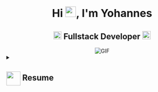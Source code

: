 <h1 align="center">Hi <img src="https://github.com/sthtsay/sthtsay/blob/main/icons/Hi.gif" width="28px"/>, I'm Yohannes</h1>
<h2 align="center">
  <img src="https://komarev.com/ghpvc/?username=sthtsay&color=dc143c&style=for-the-badge" alt="Profile Views" style="height:21px;">
  Fullstack Developer
  <a href="https://[your-portfolio-link]">
    <img src="https://img.shields.io/badge/Portfolio-543DE0?style=for-the-badge&logo=About.me&logoColor=white" alt="Portfolio" style="height:22px;">
  </a>
</h2>
<div align="center">
 <img alt="GIF" src="https://media4.giphy.com/media/11KzOet1ElBDz2/giphy.gif?cid=6c09b952ufa3xxbbm0mpuadm2zaik3wjp4m9luz2ly0lyz8d&ep=v1_internal_gif_by_id&rid=giphy.gif&ct=g" />
</div>

<details>
  <summary>
    <h2> 
      <img align="center" src="https://github.com/[YourUsername]/[YourUsername]/blob/main/icons/about.png" width="37" /> 
    Resume
    </h2>
  </summary>

  <details>
    <summary><h4> <img align="center" src="https://github.com/[YourUsername]/[YourUsername]/blob/main/icons/academics.gif" width="29"/> Academics</h4></summary>
    <span><img src="https://img.shields.io/badge/BTECH-Bonga_University-1877F2?style=for-the-badge"></span>
    <span><img src="https://img.shields.io/badge/GPA-[YourGPA]-EFEEE9?style=for-the-badge"></span>
  </details>

<details>
  <summary><h4> <img align="center" src="https://github.com/sthtsay/sthtsay/blob/main/icons/experience.gif" width="29"/> Experience</h4></summary>
  - **Mobile Application Tester** at Forward Logistics Technologies | [Year] - [Year]  
    - Led the testing team for mobile applications, focusing on ensuring smooth, user-friendly app experiences.
    - Identified and addressed issues to meet high-quality standards, despite limited initial experience in the field.

  - **Quality Assurance Professional** at [Current Company] | [Year] - Present  
    - Applied critical thinking and attention to detail to improve app quality.
    - Thrives in fast-paced environments, collaborating with experienced teams to drive innovation.
</details>


  <details>
    <summary><h4> <img align="center" src="https://github.com/[YourUsername]/[YourUsername]/blob/main/icons/skills.gif" width="29"/> Skills</h4></summary>
    - IT Support & Troubleshooting
    - Mobile Application Testing
    - Quality Assurance
    - Leadership & Team Management
    - Self-taught Python Programming
    - Google IT Support Professional Certification
  </details>

  <details>
    <summary><h4> <img align="center" src="https://github.com/[YourUsername]/[YourUsername]/blob/main/icons/interests.gif" width="29"/> Interests</h4></summary>
    - Passion for staying updated with the latest technology trends.
    - Continuous self-learning through online courses and certifications.
    - Building positive relationships and fostering collaborative work environments.
  </details>
</details>
